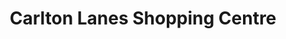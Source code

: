 ---
title: "Carlton Lanes Shopping Centre"
url: /castleford/carlton-lanes-shopping-centre/
shop: Einkaufszentrum
---